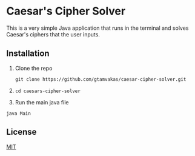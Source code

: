 # Caesar's Cipher Solver

This is a very simple Java application that runs in the terminal and solves Caesar's ciphers that the user inputs.

## Installation

1. Clone the repo

     `git clone https://github.com/gtamvakas/caesar-cipher-solver.git`


2. `cd caesars-cipher-solver` 

3. Run the main java file

`java Main` 



## License
[MIT](https://choosealicense.com/licenses/mit/)
